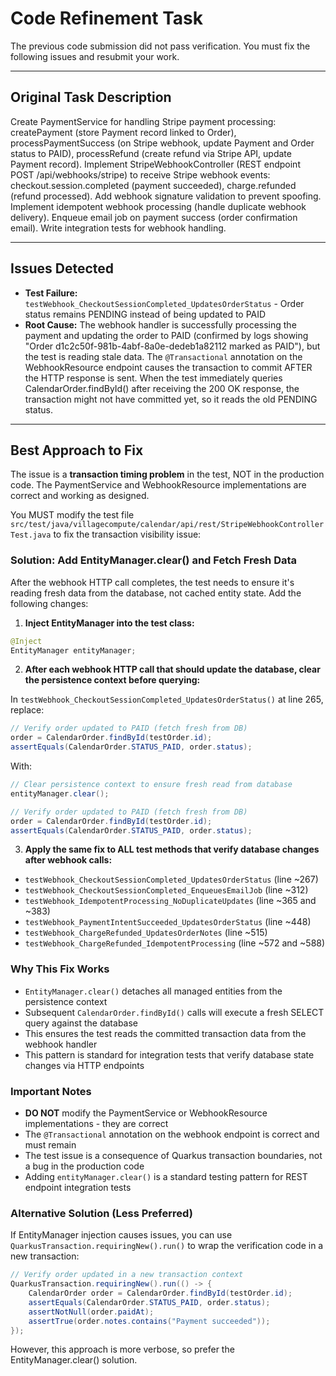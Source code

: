 # Code Refinement Task

The previous code submission did not pass verification. You must fix the following issues and resubmit your work.

---

## Original Task Description

Create PaymentService for handling Stripe payment processing: createPayment (store Payment record linked to Order), processPaymentSuccess (on Stripe webhook, update Payment and Order status to PAID), processRefund (create refund via Stripe API, update Payment record). Implement StripeWebhookController (REST endpoint POST /api/webhooks/stripe) to receive Stripe webhook events: checkout.session.completed (payment succeeded), charge.refunded (refund processed). Add webhook signature validation to prevent spoofing. Implement idempotent webhook processing (handle duplicate webhook delivery). Enqueue email job on payment success (order confirmation email). Write integration tests for webhook handling.

---

## Issues Detected

*   **Test Failure:** `testWebhook_CheckoutSessionCompleted_UpdatesOrderStatus` - Order status remains PENDING instead of being updated to PAID
*   **Root Cause:** The webhook handler is successfully processing the payment and updating the order to PAID (confirmed by logs showing "Order d1c2c50f-981b-4abf-8a0e-dedeb1a82112 marked as PAID"), but the test is reading stale data. The `@Transactional` annotation on the WebhookResource endpoint causes the transaction to commit AFTER the HTTP response is sent. When the test immediately queries CalendarOrder.findById() after receiving the 200 OK response, the transaction might not have committed yet, so it reads the old PENDING status.

---

## Best Approach to Fix

The issue is a **transaction timing problem** in the test, NOT in the production code. The PaymentService and WebhookResource implementations are correct and working as designed.

You MUST modify the test file `src/test/java/villagecompute/calendar/api/rest/StripeWebhookControllerTest.java` to fix the transaction visibility issue:

### Solution: Add EntityManager.clear() and Fetch Fresh Data

After the webhook HTTP call completes, the test needs to ensure it's reading fresh data from the database, not cached entity state. Add the following changes:

1. **Inject EntityManager into the test class:**

```java
@Inject
EntityManager entityManager;
```

2. **After each webhook HTTP call that should update the database, clear the persistence context before querying:**

In `testWebhook_CheckoutSessionCompleted_UpdatesOrderStatus()` at line 265, replace:

```java
// Verify order updated to PAID (fetch fresh from DB)
order = CalendarOrder.findById(testOrder.id);
assertEquals(CalendarOrder.STATUS_PAID, order.status);
```

With:

```java
// Clear persistence context to ensure fresh read from database
entityManager.clear();

// Verify order updated to PAID (fetch fresh from DB)
order = CalendarOrder.findById(testOrder.id);
assertEquals(CalendarOrder.STATUS_PAID, order.status);
```

3. **Apply the same fix to ALL test methods that verify database changes after webhook calls:**

- `testWebhook_CheckoutSessionCompleted_UpdatesOrderStatus` (line ~267)
- `testWebhook_CheckoutSessionCompleted_EnqueuesEmailJob` (line ~312)
- `testWebhook_IdempotentProcessing_NoDuplicateUpdates` (line ~365 and ~383)
- `testWebhook_PaymentIntentSucceeded_UpdatesOrderStatus` (line ~448)
- `testWebhook_ChargeRefunded_UpdatesOrderNotes` (line ~515)
- `testWebhook_ChargeRefunded_IdempotentProcessing` (line ~572 and ~588)

### Why This Fix Works

- `EntityManager.clear()` detaches all managed entities from the persistence context
- Subsequent `CalendarOrder.findById()` calls will execute a fresh SELECT query against the database
- This ensures the test reads the committed transaction data from the webhook handler
- This pattern is standard for integration tests that verify database state changes via HTTP endpoints

### Important Notes

- **DO NOT** modify the PaymentService or WebhookResource implementations - they are correct
- The `@Transactional` annotation on the webhook endpoint is correct and must remain
- The test issue is a consequence of Quarkus transaction boundaries, not a bug in the production code
- Adding `entityManager.clear()` is a standard testing pattern for REST endpoint integration tests

### Alternative Solution (Less Preferred)

If EntityManager injection causes issues, you can use `QuarkusTransaction.requiringNew().run()` to wrap the verification code in a new transaction:

```java
// Verify order updated in a new transaction context
QuarkusTransaction.requiringNew().run(() -> {
    CalendarOrder order = CalendarOrder.findById(testOrder.id);
    assertEquals(CalendarOrder.STATUS_PAID, order.status);
    assertNotNull(order.paidAt);
    assertTrue(order.notes.contains("Payment succeeded"));
});
```

However, this approach is more verbose, so prefer the EntityManager.clear() solution.
